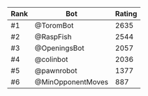 Rank|Bot|Rating
---|---|---
#1|@ToromBot|2635
#2|@RaspFish|2544
#3|@OpeningsBot|2057
#4|@colinbot|2036
#5|@pawnrobot|1377
#6|@MinOpponentMoves|887

